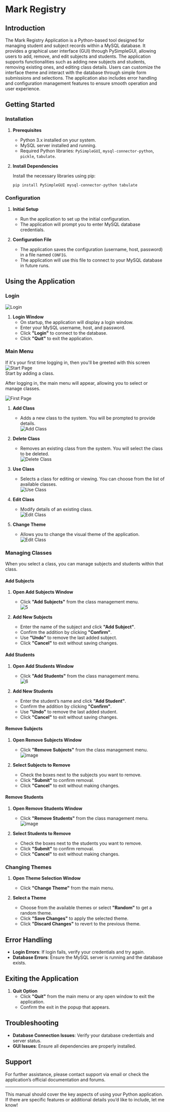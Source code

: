 # **Mark Registry**

## **Introduction**

The Mark Registry Application is a Python-based tool designed for managing student and subject records within a MySQL database. It provides a graphical user interface (GUI) through PySimpleGUI, allowing users to add, remove, and edit subjects and students. The application supports functionalities such as adding new subjects and students, removing existing ones, and editing class details. Users can customize the interface theme and interact with the database through simple form submissions and selections. The application also includes error handling and configuration management features to ensure smooth operation and user experience.

## **Getting Started**

### **Installation**

1. **Prerequisites**
   - Python 3.x installed on your system.
   - MySQL server installed and running.
   - Required Python libraries: `PySimpleGUI`, `mysql-connector-python`, `pickle`, `tabulate`.

2. **Install Dependencies**

   Install the necessary libraries using pip:

   ```bash
   pip install PySimpleGUI mysql-connector-python tabulate
   ```

### **Configuration**

1. **Initial Setup**
   - Run the application to set up the initial configuration.
   - The application will prompt you to enter MySQL database credentials.

2. **Configuration File**
   - The application saves the configuration (username, host, password) in a file named `CONFIG`.
   - The application will use this file to connect to your MySQL database in future runs.

## **Using the Application**

### **Login**
![Login](Images/0.png)
1. **Login Window**
   - On startup, the application will display a login window.
   - Enter your MySQL username, host, and password.
   - Click **"Login"** to connect to the database.
   - Click **"Quit"** to exit the application.

### **Main Menu**

If it's your first time logging in, then you'll be greeted with this screen 
<br>
![Start Page](Images/1.png)
<br>
Start by adding a class.


After logging in, the main menu will appear, allowing you to select or manage classes.

![First Page](Images/2.png)

1. **Add Class**
   - Adds a new class to the system. You will be prompted to provide details. <br>
   ![Add Class](Images/14.png)

2. **Delete Class**
   - Removes an existing class from the system. You will select the class to be deleted. <br>
   ![Delete Class](Images/15.png)

3. **Use Class**
   - Selects a class for editing or viewing. You can choose from the list of available classes. <br>
   ![Use Class](Images/8.png)

4. **Edit Class**
   - Modify details of an existing class. <br>
   ![Edit Class](Images/4.png)

5. **Change Theme**
   - Allows you to change the visual theme of the application. <br>
   ![Edit Class](Images/12.png)
   

### **Managing Classes**

When you select a class, you can manage subjects and students within that class.

#### **Add Subjects**

1. **Open Add Subjects Window**
   - Click **"Add Subjects"** from the class management menu. <br>
   ![5](https://github.com/user-attachments/assets/94062998-3ff3-40a3-80f2-f516d1453d89)


2. **Add New Subjects**
   - Enter the name of the subject and click **"Add Subject"**.
   - Confirm the addition by clicking **"Confirm"**.
   - Use **"Undo"** to remove the last added subject.
   - Click **"Cancel"** to exit without saving changes.

#### **Add Students**

1. **Open Add Students Window**
   - Click **"Add Students"** from the class management menu. <br>
   ![6](https://github.com/user-attachments/assets/4e518da9-fc68-495d-9d68-8814aafb2b17)


2. **Add New Students**
   - Enter the student’s name and click **"Add Student"**.
   - Confirm the addition by clicking **"Confirm"**.
   - Use **"Undo"** to remove the last added student.
   - Click **"Cancel"** to exit without saving changes.

#### **Remove Subjects**

1. **Open Remove Subjects Window**
   - Click **"Remove Subjects"** from the class management menu. <br>
   ![image](https://github.com/user-attachments/assets/fa7dc75a-fc77-44b3-8582-d645e73aabc2)


2. **Select Subjects to Remove**
   - Check the boxes next to the subjects you want to remove.
   - Click **"Submit"** to confirm removal.
   - Click **"Cancel"** to exit without making changes.

#### **Remove Students**

1. **Open Remove Students Window**
   - Click **"Remove Students"** from the class management menu. <br>
   ![image](https://github.com/user-attachments/assets/864548fe-9145-4eb2-b60a-1fc6f1fc4c40)


2. **Select Students to Remove**
   - Check the boxes next to the students you want to remove.
   - Click **"Submit"** to confirm removal.
   - Click **"Cancel"** to exit without making changes.

### **Changing Themes**

1. **Open Theme Selection Window**
   - Click **"Change Theme"** from the main menu.

2. **Select a Theme**
   - Choose from the available themes or select **"Random"** to get a random theme.
   - Click **"Save Changes"** to apply the selected theme.
   - Click **"Discard Changes"** to revert to the previous theme.

## **Error Handling**

- **Login Errors**: If login fails, verify your credentials and try again.
- **Database Errors**: Ensure the MySQL server is running and the database exists.

## **Exiting the Application**

1. **Quit Option**
   - Click **"Quit"** from the main menu or any open window to exit the application.
   - Confirm the exit in the popup that appears.

## **Troubleshooting**

- **Database Connection Issues**: Verify your database credentials and server status.
- **GUI Issues**: Ensure all dependencies are properly installed.

## **Support**

For further assistance, please contact support via email or check the application’s official documentation and forums.

---

This manual should cover the key aspects of using your Python application. If there are specific features or additional details you’d like to include, let me know!
